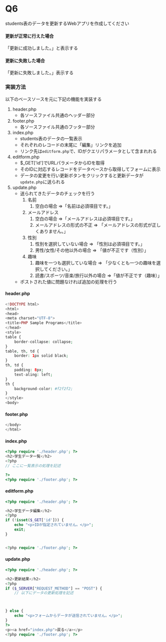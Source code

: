 # Q6
students表のデータを更新するWebアプリを作成してください  

#### 更新が正常に行えた場合
「更新に成功しました。」と表示する

#### 更新に失敗した場合
「更新に失敗しました。」表示する

### 実装方法
以下のベースソースを元に下記の機能を実装する

1. header.php
   - 各ソースファイル共通のヘッダー部分
2. footer.php
   - 各ソースファイル共通のフッター部分
3. index.php
   -  students表のデータの一覧表示
   -  それぞれのレコードの末尾に「編集」リンクを追加
   -  リンク先は`editform.php`で、IDがクエリパラメータとして含まれれる
4. editform.php
   - $_GET['id']でURLパラメータからIDを取得
   - そのIDに対応するレコードをデータベースから取得してフォームに表示
   - データの変更を行い更新ボタンをクリックすると更新データが`update.php`に送られる
5. update.php
   - 送られてきたデータのチェックを行う
      1. 名前
         1. 空白の場合 =>「名前は必須項目です。」
      2. メールアドレス
         1. 空白の場合 =>「メールアドレスは必須項目です。」
         2. メールアドレスの形式の不正 => 「メールアドレスの形式が正しくありません。」
      3. 性別
         1. 性別を選択していない場合 => 「性別は必須項目です。」
         2. 男性/女性/その他以外の場合 => 「値が不正です（性別）」
      4. 趣味
         1. 趣味を一つも選択していな場合 => 「少なくとも一つの趣味を選択してください。」
         2. 読書/スポーツ/音楽/旅行以外の場合 =>「値が不正です（趣味）」
   - ポストされた値に問題なければ追加の処理を行う

#### header.php
``` php
<!DOCTYPE html>
<html>
<head>
<meta charset="UTF-8">
<title>PHP Sample Programs</title>
</head>
<style>
table {
	border-collapse: collapse;
}
table, th, td {
	border: 1px solid black;
}
th, td {
	padding: 8px;
	text-aling: left;
}
th {
	background-color: #f2f2f2;
}
</style>
<body>
```

#### footer.php
``` php
</body>
</html>
```

#### index.php
``` php
<?php require './header.php'; ?>
<h2>学生データ一覧</h2>
<?php
// ここに一覧表示の処理を記述

?>
<?php require './footer.php'; ?>
```

#### editform.php
``` php
<?php require './header.php'; ?>

<h2>学生データ編集</h2>
<?php
if (!isset($_GET['id'])) {
    echo "<p>IDが指定されていません。</p>";
    exit;
}


<?php require './footer.php'; ?>
```

#### update.php
``` php
<?php require './header.php'; ?>

<h2>更新結果</h2>
<?php
if ($_SERVER["REQUEST_METHOD"] == "POST") {
	// 以下にデータの更新処理を記述



} else {
    echo "<p>フォームからデータが送信されていません。</p>";
}
?>
<p><a href="index.php">戻る</a></p>
<?php require './footer.php'; ?>
```
